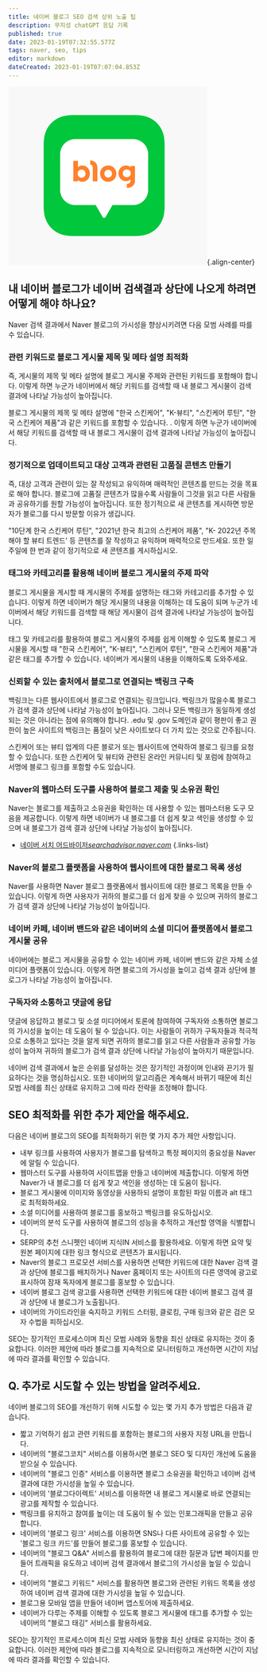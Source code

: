```yaml
---
title: 네이버 블로그 SEO 검색 상위 노출 팁
description: 무지성 chatGPT 응답 기록
published: true
date: 2023-01-19T07:32:55.577Z
tags: naver, seo, tips
editor: markdown
dateCreated: 2023-01-19T07:07:04.853Z
---
```


![naver-blog-logo.png](/naver-blog-logo.png){.align-center}

## 내 네이버 블로그가 네이버 검색결과 상단에 나오게 하려면 어떻게 해야 하나요?

Naver 검색 결과에서 Naver 블로그의 가시성을 향상시키려면 다음 모범 사례를 따를 수 있습니다.

### 관련 키워드로 블로그 게시물 제목 및 메타 설명 최적화

즉, 게시물의 제목 및 메타 설명에 블로그 게시물 주제와 관련된 키워드를 포함해야 합니다. 이렇게 하면 누군가 네이버에서 해당 키워드를 검색할 때 내 블로그 게시물이 검색 결과에 나타날 가능성이 높아집니다.

블로그 게시물의 제목 및 메타 설명에 "한국 스킨케어", "K-뷰티", "스킨케어 루틴", "한국 스킨케어 제품"과 같은 키워드를 포함할 수 있습니다. . 이렇게 하면 누군가 네이버에서 해당 키워드를 검색할 때 내 블로그 게시물이 검색 결과에 나타날 가능성이 높아집니다.

### 정기적으로 업데이트되고 대상 고객과 관련된 고품질 콘텐츠 만들기

즉, 대상 고객과 관련이 있는 잘 작성되고 유익하며 매력적인 콘텐츠를 만드는 것을 목표로 해야 합니다. 블로그에 고품질 콘텐츠가 많을수록 사람들이 그것을 읽고 다른 사람들과 공유하기를 원할 가능성이 높아집니다. 또한 정기적으로 새 콘텐츠를 게시하면 방문자가 블로그를 다시 방문할 이유가 생깁니다.

"10단계 한국 스킨케어 루틴", "2021년 한국 최고의 스킨케어 제품", "K- 2022년 주목해야 할 뷰티 트렌드' 등 콘텐츠를 잘 작성하고 유익하며 매력적으로 만드세요. 또한 일주일에 한 번과 같이 정기적으로 새 콘텐츠를 게시하십시오.

### 태그와 카테고리를 활용해 네이버 블로그 게시물의 주제 파악

블로그 게시물을 게시할 때 게시물의 주제를 설명하는 태그와 카테고리를 추가할 수 있습니다. 이렇게 하면 네이버가 해당 게시물의 내용을 이해하는 데 도움이 되며 누군가 네이버에서 해당 키워드를 검색할 때 해당 게시물이 검색 결과에 나타날 가능성이 높아집니다.

태그 및 카테고리를 활용하여 블로그 게시물의 주제를 쉽게 이해할 수 있도록 블로그 게시물을 게시할 때 "한국 스킨케어", "K-뷰티", "스킨케어 루틴", "한국 스킨케어 제품"과 같은 태그를 추가할 수 있습니다. 네이버가 게시물의 내용을 이해하도록 도와주세요.

### 신뢰할 수 있는 출처에서 블로그로 연결되는 백링크 구축

백링크는 다른 웹사이트에서 블로그로 연결되는 링크입니다. 백링크가 많을수록 블로그가 검색 결과 상단에 나타날 가능성이 높아집니다. 그러나 모든 백링크가 동일하게 생성되는 것은 아니라는 점에 유의해야 합니다. .edu 및 .gov 도메인과 같이 평판이 좋고 권한이 높은 사이트의 백링크는 품질이 낮은 사이트보다 더 가치 있는 것으로 간주됩니다.

스킨케어 또는 뷰티 업계의 다른 블로거 또는 웹사이트에 연락하여 블로그 링크를 요청할 수 있습니다. 또한 스킨케어 및 뷰티와 관련된 온라인 커뮤니티 및 포럼에 참여하고 서명에 블로그 링크를 포함할 수도 있습니다.

### Naver의 웹마스터 도구를 사용하여 블로그 제출 및 소유권 확인

Naver는 블로그를 제출하고 소유권을 확인하는 데 사용할 수 있는 웹마스터용 도구 모음을 제공합니다. 이렇게 하면 네이버가 내 블로그를 더 쉽게 찾고 색인을 생성할 수 있으며 내 블로그가 검색 결과 상단에 나타날 가능성이 높아집니다.

- [네이버 서치 어드바이저*searchadvisor.naver.com*](https://searchadvisor.naver.com/)
{.links-list}

### Naver의 블로그 플랫폼을 사용하여 웹사이트에 대한 블로그 목록 생성

Naver를 사용하면 Naver 블로그 플랫폼에서 웹사이트에 대한 블로그 목록을 만들 수 있습니다. 이렇게 하면 사용자가 귀하의 블로그를 더 쉽게 찾을 수 있으며 귀하의 블로그가 검색 결과 상단에 나타날 가능성이 높아집니다.

### 네이버 카페, 네이버 밴드와 같은 네이버의 소셜 미디어 플랫폼에서 블로그 게시물 공유

네이버에는 블로그 게시물을 공유할 수 있는 네이버 카페, 네이버 밴드와 같은 자체 소셜 미디어 플랫폼이 있습니다. 이렇게 하면 블로그의 가시성을 높이고 검색 결과 상단에 블로그가 나타날 가능성이 높아집니다.

### 구독자와 소통하고 댓글에 응답

댓글에 응답하고 블로그 및 소셜 미디어에서 토론에 참여하여 구독자와 소통하면 블로그의 가시성을 높이는 데 도움이 될 수 있습니다. 이는 사람들이 귀하가 구독자들과 적극적으로 소통하고 있다는 것을 알게 되면 귀하의 블로그를 읽고 다른 사람들과 공유할 가능성이 높아져 귀하의 블로그가 검색 결과 상단에 나타날 가능성이 높아지기 때문입니다.

네이버 검색 결과에서 높은 순위를 달성하는 것은 장기적인 과정이며 인내와 끈기가 필요하다는 것을 명심하십시오. 또한 네이버의 알고리즘은 계속해서 바뀌기 때문에 최신 모범 사례를 최신 상태로 유지하고 그에 따라 전략을 조정해야 합니다.

## SEO 최적화를 위한 추가 제안을 해주세요.

다음은 네이버 블로그의 SEO를 최적화하기 위한 몇 가지 추가 제안 사항입니다.

- 내부 링크를 사용하여 사용자가 블로그를 탐색하고 특정 페이지의 중요성을 Naver에 알릴 수 있습니다.
- 웹마스터 도구를 사용하여 사이트맵을 만들고 네이버에 제출합니다. 이렇게 하면 Naver가 내 블로그를 더 쉽게 찾고 색인을 생성하는 데 도움이 됩니다.
- 블로그 게시물에 이미지와 동영상을 사용하되 설명이 포함된 파일 이름과 alt 태그로 최적화하세요.
- 소셜 미디어를 사용하여 블로그를 홍보하고 백링크를 유도하십시오.
- 네이버의 분석 도구를 사용하여 블로그의 성능을 추적하고 개선할 영역을 식별합니다.
- SERP의 추천 스니펫인 네이버 지식IN 서비스를 활용하세요. 이렇게 하면 요약 및 원본 페이지에 대한 링크 형식으로 콘텐츠가 표시됩니다.
- Naver의 블로그 프로모션 서비스를 사용하면 선택한 키워드에 대한 Naver 검색 결과 상단에 블로그를 배치하거나 Naver 홈페이지 또는 사이트의 다른 영역에 광고로 표시하여 잠재 독자에게 블로그를 홍보할 수 있습니다.
- 네이버 블로그 검색 광고를 사용하면 선택한 키워드에 대한 네이버 블로그 검색 결과 상단에 내 블로그가 노출됩니다.
- 네이버의 가이드라인을 숙지하고 키워드 스터핑, 클로킹, 구매 링크와 같은 검은 모자 수법을 피하십시오.

SEO는 장기적인 프로세스이며 최신 모범 사례와 동향을 최신 상태로 유지하는 것이 중요합니다. 이러한 제안에 따라 블로그를 지속적으로 모니터링하고 개선하면 시간이 지남에 따라 결과를 확인할 수 있습니다.


## Q. 추가로 시도할 수 있는 방법을 알려주세요.

네이버 블로그의 SEO를 개선하기 위해 시도할 수 있는 몇 가지 추가 방법은 다음과 같습니다.

- 짧고 기억하기 쉽고 관련 키워드를 포함하는 블로그의 사용자 지정 URL을 만듭니다.
- 네이버의 "블로그코치" 서비스를 이용하시면 블로그 SEO 및 디자인 개선에 도움을 받으실 수 있습니다.
- 네이버의 "블로그 인증" 서비스를 이용하면 블로그 소유권을 확인하고 네이버 검색 결과에 대한 가시성을 높일 수 있습니다.
- 네이버의 '블로그다이렉트' 서비스를 이용하면 내 블로그 게시물로 바로 연결되는 광고를 제작할 수 있습니다.
- 백링크를 유치하고 참여를 높이는 데 도움이 될 수 있는 인포그래픽을 만들고 공유합니다.
- 네이버의 '블로그 링크' 서비스를 이용하면 SNS나 다른 사이트에 공유할 수 있는 '블로그 링크 카드'를 만들어 블로그를 홍보할 수 있습니다.
- 네이버의 "블로그 Q&A" 서비스를 활용하여 블로그에 대한 질문과 답변 페이지를 만들어 트래픽을 유도하고 네이버 검색 결과에서 블로그의 가시성을 높일 수 있습니다.
- 네이버의 "블로그 키워드" 서비스를 활용하면 블로그와 관련된 키워드 목록을 생성하여 네이버 검색 결과에 대한 가시성을 높일 수 있습니다.
- 블로그용 모바일 앱을 만들어 네이버 앱스토어에 제출하세요.
- 네이버가 다루는 주제를 이해할 수 있도록 블로그 게시물에 태그를 추가할 수 있는 네이버의 "블로그 태깅" 서비스를 활용하세요.

SEO는 장기적인 프로세스이며 최신 모범 사례와 동향을 최신 상태로 유지하는 것이 중요합니다. 이러한 제안에 따라 블로그를 지속적으로 모니터링하고 개선하면 시간이 지남에 따라 결과를 확인할 수 있습니다.

